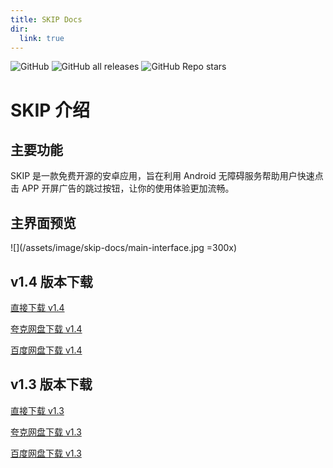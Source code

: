 ```yaml
---
title: SKIP Docs
dir:
  link: true
---
```


<p><img alt="GitHub" src="https://img.shields.io/github/license/GuoXiCheng/SKIP"/> <img alt="GitHub all releases" src="https://img.shields.io/github/downloads/GuoXiCheng/SKIP/total"/> <img alt="GitHub Repo stars" src="https://img.shields.io/github/stars/GuoXiCheng/SKIP"/> <a href="https://github.com/GuoXiCheng/SKIP"><img alt="" src="https://img.shields.io/badge/GitHub-SKIP-blue.svg"/></a></p>

# SKIP 介绍

## 主要功能

SKIP 是一款免费开源的安卓应用，旨在利用 Android 无障碍服务帮助用户快速点击 APP 开屏广告的跳过按钮，让你的使用体验更加流畅。

## 主界面预览

![](/assets/image/skip-docs/main-interface.jpg =300x)

## v1.4 版本下载

[直接下载 v1.4](https://github.com/GuoXiCheng/SKIP/releases/download/v1.4/SKIP-v1.4.apk)

[夸克网盘下载 v1.4](https://pan.quark.cn/s/e169706f6a47)

[百度网盘下载 v1.4](https://pan.baidu.com/s/1BuboZsGVZh2kOkJtjqMiUw?pwd=sjn1)

## v1.3 版本下载

[直接下载 v1.3](https://github.com/GuoXiCheng/SKIP/releases/download/v1.3/SKIP-v1.3.apk)

[夸克网盘下载 v1.3](https://pan.quark.cn/s/a10e75967e49)

[百度网盘下载 v1.3](https://pan.baidu.com/s/1WfclbssbMWAS8noka11DtQ?pwd=o3px)


